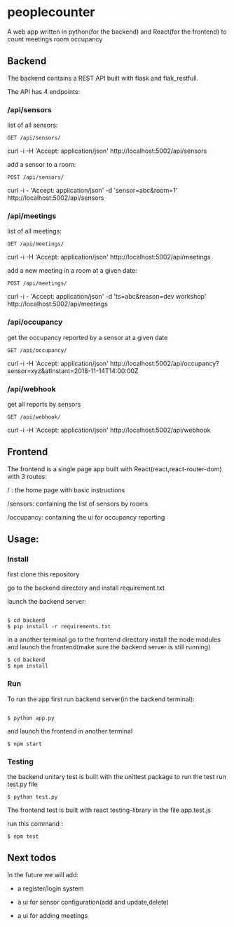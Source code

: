 # peoplecounter

A web app written in python(for the backend) and React(for the frontend)
to count meetings room occupancy

## Backend 

The backend contains a REST API built with flask and flak_restfull.

The API has 4 endpoints:


 ### /api/sensors

  list of all sensors:

 `GET /api/sensors/`

 curl -i -H 'Accept: application/json' http://localhost:5002/api/sensors

 add a sensor to a room:

  `POST /api/sensors/`

 curl -i - 'Accept: application/json' -d 'sensor=abc&room=1' http://localhost:5002/api/sensors


 ### /api/meetings

 
  list of all meetings:

 `GET /api/meetings/`

 curl -i -H 'Accept: application/json' http://localhost:5002/api/meetings

 add a new meeting in a room at a given date:

  `POST /api/meetings/`

 curl -i - 'Accept: application/json' -d 'ts=abc&reason=dev workshop' http://localhost:5002/api/meetings

### /api/occupancy

get the occupancy reported by a sensor at a given date

 `GET /api/occupancy/`

 curl -i -H 'Accept: application/json' http://localhost:5002/api/occupancy?sensor=xyz&atInstant=2018-11-14T14:00:00Z


### /api/webhook

get all reports by sensors

 `GET /api/webhook/`

  curl -i -H 'Accept: application/json' http://localhost:5002/api/webhook



## Frontend 

The frontend is a single page app built with React(react,react-router-dom)
with 3 routes:

/ : the home page with basic instructions

/sensors: containing the list of sensors by rooms

/occupancy: containing the ui for occupancy reporting

## Usage:

### Install 


first clone this repository

go to the backend  directory and install requirement.txt

launch the backend server:

```

$ cd backend
$ pip install -r requirements.txt

```

in a another terminal go to the frontend directory 
install the  node modules and launch the frontend(make sure the backend server is still running)

```
$ cd backend
$ npm install

```

### Run

To run the app first run backend server(in the backend terminal):

```

$ python app.py

```
  and launch the frontend in another terminal

```
$ npm start
```
### Testing

the backend unitary test is built with the unittest package
to run the test run test.py file 
```
$ python test.py
```

The frontend test is built with react testing-library
in the file app.test.js

run this command :

```
$ npm test
```


## Next todos

In the future we will add:

* a register/login system

* a ui for sensor configuration(add and update,delete)

* a ui for adding meetings 